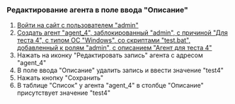 ### Редактирование агента в поле ввода "Описание"

1. [Войти на сайт с пользователем "admin"](../../../../0.%20Шаги/1.%20Войти%20на%20сайт%20с%20пользователем%20username.md)
1. [Создать агент "agent_4", заблокированный "admin", с причиной "Для теста 4", с типом ОС "Windows", со скриптами "test.bat", добавленный к ролям "admin", с описанием "Агент для теста 4"](../../../../0.%20Шаги/4.%20Создать%20агент%20agent,%20заблокированный%20lock_user,%20с%20причиной%20lock_cause,%20с%20типом%20ОС%20os_type,%20со%20скриптами%20scripts,%20добавленный%20к%20ролям%20roles,%20с%20описанием%20description.md)
1. Нажать на иконку "Редактировать запись" агента с адресом "agent_4"
1. В поле ввода "Описание" удалить запись и ввести значение "test4"
1. Нажать кнопку "Сохранить"
1. В таблице "Список" у агента "agent_4" в столбце "Описание" присутствует значение "test4"